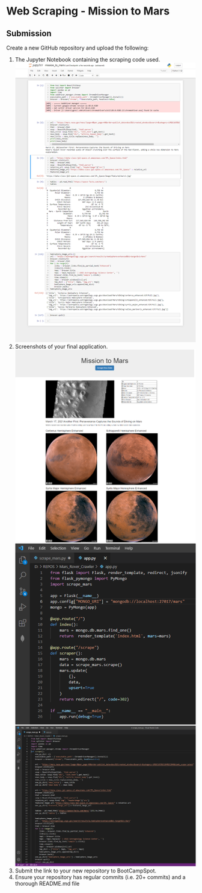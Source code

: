 # Web Scraping - Mission to Mars
## Submission

Create a new GitHub repository and upload the following:

1. The Jupyter Notebook containing the scraping code used.
![mission_to_mars](images/notebook.png)
2. Screenshots of your final application.
![mission_to_mars](images/web.png)
![mission_to_mars](images/app.png)
![mission_to_mars](images/scrapper.png)
3. Submit the link to your new repository to BootCampSpot.
4. Ensure your repository has regular commits (i.e. 20+ commits) and a thorough README.md file
